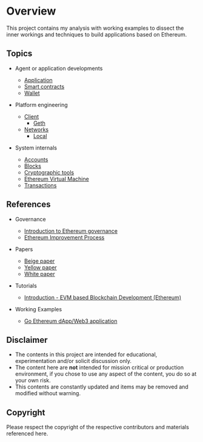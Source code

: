 # Overview

This project contains my analysis with working examples to dissect the inner workings and techniques to build applications based on Ethereum.

## Topics

* Agent or application developments
    * [Application](./apps/doc.md)
    * [Smart contracts](./smart/doc.md)
    * [Wallet](./wallets/doc.md)

* Platform engineering
    * [Client](./client/doc.md)
        * [Geth](./geth/doc.md)
    * [Networks](./network/doc.md)
        * [Local](./network/local.md)

* System internals
    * [Accounts](./acct/doc.md)
    * [Blocks](./blocks/doc.md)
    * [Cryptographic tools](./crypto/doc.md)
    * [Ethereum Virtual Machine](./evm/doc.md)
    * [Transactions](./txn/doc.md)

## References

* Governance
    * [Introduction to Ethereum governance](https://arvanaghi.com/blog/explaining-the-genesis-block-in-ethereum/)
    * [Ethereum Improvement Process](https://eips.ethereum.org/all)

* Papers
    * [Beige paper](https://github.com/chronaeon/beigepaper/blob/master/beigepaper.pdf)
    * [Yellow paper](https://ethereum.github.io/yellowpaper/paper.pdf)
    * [White paper](https://ethereum.org/en/whitepaper/)

* Tutorials
    * [Introduction - EVM based Blockchain Development (Ethereum)](https://www.youtube.com/watch?v=XTbd5w0AXc4&list=PLvfQp12V0hS1LmcDq23mdocEaMVHtp_IK)

* Working Examples
    * [Go Ethereum dApp/Web3 application](https://github.com/paulwizviz/go-eth-app.git)

## Disclaimer

* The contents in this project are intended for educational, experimentation and/or solicit discussion only.
* The content here are **not** intended for mission critical or production environment, if you chose to use any aspect of the content, you do so at your own risk.
* This contents are constantly updated and items may be removed and modified without warning.

## Copyright

Please respect the copyright of the respective contributors and materials referenced here.